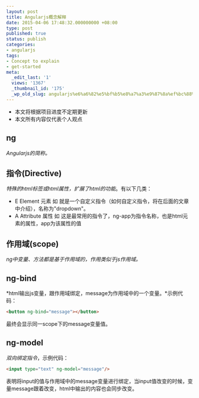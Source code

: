 ```yaml
---
layout: post
title: Angularjs概念解释
date: 2015-04-06 17:48:32.000000000 +08:00
type: post
published: true
status: publish
categories:
- angularjs
tags:
- Concept to explain
- get-started
meta:
  _edit_last: '1'
  views: '1367'
  _thumbnail_id: '175'
  _wp_old_slug: angularjs%e6%a6%82%e5%bf%b5%e8%a7%a3%e9%87%8a%ef%bc%88%e4%b8%8d%e5%ae%9a%e6%9c%9f%e6%9b%b4%e6%96%b0%ef%bc%89
---
```

+ 本文将根据项目进度不定期更新   
+ 本文所有内容仅代表个人观点

## ng
*Angularjs的简称。*
## 指令(Directive)
*特殊的html标签或html属性，扩展了html的功能*。有以下几类：
+ E    Element 元素 如 <dropdown /> 就是一个自定义指令（如何自定义指令，将在后面的文章中介绍），名称为"dropdown"。
+ A    Attribute 属性 如 <html ng-app="app"></html> 这是最常用的指令了，ng-app为指令名称，也是html元素的属性，app为该属性的值

## 作用域(scope)
*ng中变量、方法都是基于作用域的，作用类似于js作用域。*
## ng-bind
*html输出js变量，跟作用域绑定，message为作用域中的一个变量。*示例代码：

```html
<button ng-bind="message"></button>
```

最终会显示同一scope下的message变量值。

## ng-model
*双向绑定指令*，示例代码：

```html
<input type="text" ng-model="message"/>
```

表明将input的值与作用域中的message变量进行绑定，当input值改变的时候，变量message跟着改变，html中输出的内容也会同步改变。
